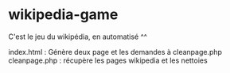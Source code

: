 # wikipedia-game

C'est le jeu du wikipédia, en automatisé ^^

index.html : Génère deux page et les demandes à cleanpage.php
cleanpage.php : récupère les pages wikipedia et les nettoies
